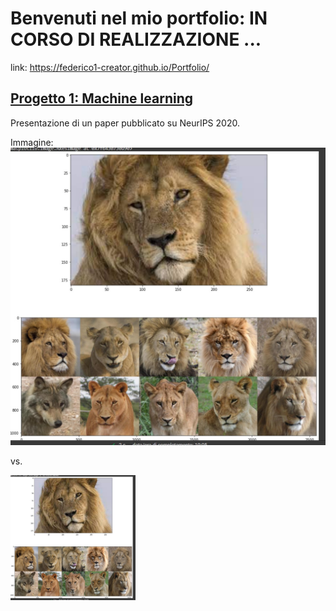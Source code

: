 # Benvenuti nel mio portfolio: IN CORSO DI REALIZZAZIONE ... 


link: https://federico1-creator.github.io/Portfolio/


## [Progetto 1: Machine learning](https://github.com/federico1-creator/ML)

Presentazione di un paper pubblicato su NeurIPS 2020.

Immagine:
![](/images/new_test.jpg)

vs.

<img src="/images/new_test.jpg" width="200" height="200" />
